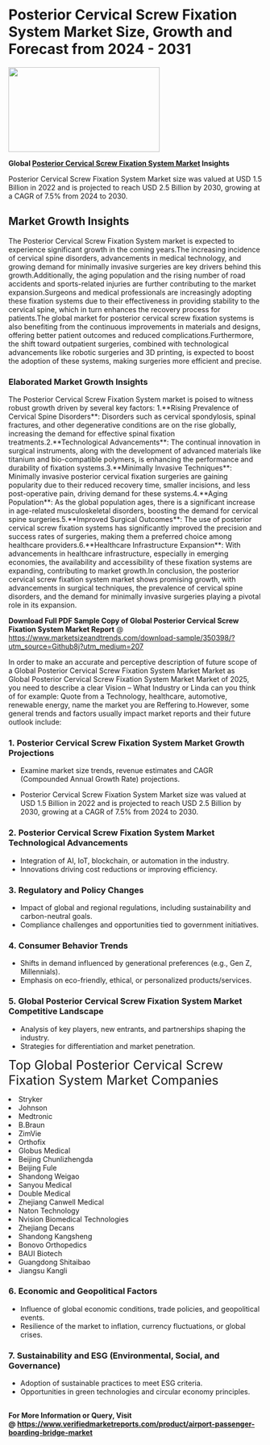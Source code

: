 <H1>Posterior Cervical Screw Fixation System Market Size, Growth and Forecast from 2024 - 2031</H1><img class="aligncenter size-medium wp-image-584254" src="https://thirdeyenews.in/wp-content/uploads/2024/09/Global-Market-Research-300x168.jpeg" alt="" width="300" height="168" /><p><strong>Global&nbsp;<a href="https://www.marketsizeandtrends.com/download-sample/350398/?utm_source=Github8j?utm_medium=207">Posterior Cervical Screw Fixation System Market</a> Insights</strong></p><p>Posterior Cervical Screw Fixation System Market size was valued at USD 1.5 Billion in 2022 and is projected to reach USD 2.5 Billion by 2030, growing at a CAGR of 7.5% from 2024 to 2030.</p><p><h2>Market Growth Insights</h2> The Posterior Cervical Screw Fixation System market is expected to experience significant growth in the coming years.The increasing incidence of cervical spine disorders, advancements in medical technology, and growing demand for minimally invasive surgeries are key drivers behind this growth.Additionally, the aging population and the rising number of road accidents and sports-related injuries are further contributing to the market expansion.Surgeons and medical professionals are increasingly adopting these fixation systems due to their effectiveness in providing stability to the cervical spine, which in turn enhances the recovery process for patients.The global market for posterior cervical screw fixation systems is also benefiting from the continuous improvements in materials and designs, offering better patient outcomes and reduced complications.Furthermore, the shift toward outpatient surgeries, combined with technological advancements like robotic surgeries and 3D printing, is expected to boost the adoption of these systems, making surgeries more efficient and precise. <h3>Elaborated Market Growth Insights</h3> The Posterior Cervical Screw Fixation System market is poised to witness robust growth driven by several key factors: 1.**Rising Prevalence of Cervical Spine Disorders**: Disorders such as cervical spondylosis, spinal fractures, and other degenerative conditions are on the rise globally, increasing the demand for effective spinal fixation treatments.2.**Technological Advancements**: The continual innovation in surgical instruments, along with the development of advanced materials like titanium and bio-compatible polymers, is enhancing the performance and durability of fixation systems.3.**Minimally Invasive Techniques**: Minimally invasive posterior cervical fixation surgeries are gaining popularity due to their reduced recovery time, smaller incisions, and less post-operative pain, driving demand for these systems.4.**Aging Population**: As the global population ages, there is a significant increase in age-related musculoskeletal disorders, boosting the demand for cervical spine surgeries.5.**Improved Surgical Outcomes**: The use of posterior cervical screw fixation systems has significantly improved the precision and success rates of surgeries, making them a preferred choice among healthcare providers.6.**Healthcare Infrastructure Expansion**: With advancements in healthcare infrastructure, especially in emerging economies, the availability and accessibility of these fixation systems are expanding, contributing to market growth.In conclusion, the posterior cervical screw fixation system market shows promising growth, with advancements in surgical techniques, the prevalence of cervical spine disorders, and the demand for minimally invasive surgeries playing a pivotal role in its expansion.</p><p><span class=""><strong>Download Full PDF Sample Copy of Global Posterior Cervical Screw Fixation System Market Report</strong> @ <a href="https://www.marketsizeandtrends.com/download-sample/350398/?utm_source=Github8j?utm_medium=207" target="_blank">https://www.marketsizeandtrends.com/download-sample/350398/?utm_source=Github8j?utm_medium=207</a></span></p><p>In order to make an accurate and perceptive description of future scope of a Global&nbsp;Posterior Cervical Screw Fixation System Market Market as Global&nbsp;Posterior Cervical Screw Fixation System Market Market of 2025, you need to describe a clear Vision &ndash; What Industry or Linda can you think of for example: Quote from a Technology, healthcare, automotive, renewable energy, name the market you are Reffering to.However, some general trends and factors usually impact market reports and their future outlook include:</p><h3>1.&nbsp;<strong>Posterior Cervical Screw Fixation System Market Growth Projections</strong></h3><ul><li>Examine market size trends, revenue estimates and CAGR (Compounded Annual Growth Rate) projections.</li><li><p>Posterior Cervical Screw Fixation System Market size was valued at USD 1.5 Billion in 2022 and is projected to reach USD 2.5 Billion by 2030, growing at a CAGR of 7.5% from 2024 to 2030.</p></li></ul><h3>2.&nbsp;<strong>Posterior Cervical Screw Fixation System Market Technological Advancements</strong></h3><ul><li>Integration of AI, IoT, blockchain, or automation in the industry.</li><li>Innovations driving cost reductions or improving efficiency.</li></ul><h3>3.&nbsp;<strong>Regulatory and Policy Changes</strong></h3><ul><li>Impact of global and regional regulations, including sustainability and carbon-neutral goals.</li><li>Compliance challenges and opportunities tied to government initiatives.</li></ul><h3>4.&nbsp;<strong>Consumer Behavior Trends</strong></h3><ul><li>Shifts in demand influenced by generational preferences (e.g., Gen Z, Millennials).</li><li>Emphasis on eco-friendly, ethical, or personalized products/services.</li></ul><h3>5.&nbsp;<strong>Global Posterior Cervical Screw Fixation System Market Competitive Landscape</strong></h3><ul><li>Analysis of key players, new entrants, and partnerships shaping the industry.</li><li>Strategies for differentiation and market penetration.</li></ul><p data-pm-slice="1 1 []"><span style="color: inherit; font-family: inherit; font-size: 25px;">Top Global Posterior Cervical Screw Fixation System Market Companies</span></p><div class="" data-test-id=""><p><li>Stryker</li><li> Johnson</li><li> Medtronic</li><li> B.Braun</li><li> ZimVie</li><li> Orthofix</li><li> Globus Medical</li><li> Beijing Chunlizhengda</li><li> Beijing Fule</li><li> Shandong Weigao</li><li> Sanyou Medical</li><li> Double Medical</li><li> Zhejiang Canwell Medical</li><li> Naton Technology</li><li> Nvision Biomedical Technologies</li><li> Zhejiang Decans</li><li> Shandong Kangsheng</li><li> Bonovo Orthopedics</li><li> BAUI Biotech</li><li> Guangdong Shitaibao</li><li> Jiangsu Kangli</li></p></div><h3>6.&nbsp;<strong>Economic and Geopolitical Factors</strong></h3><ul><li>Influence of global economic conditions, trade policies, and geopolitical events.</li><li>Resilience of the market to inflation, currency fluctuations, or global crises.</li></ul><h3>7.&nbsp;<strong>Sustainability and ESG (Environmental, Social, and Governance)</strong></h3><ul><li>Adoption of sustainable practices to meet ESG criteria.</li><li>Opportunities in green technologies and circular economy principles.</li></ul><h2><strong style="font-size: 14px;">For More Information or Query, Visit @&nbsp;</strong><a style="background-color: #ffffff; font-size: 14px;" href="https://www.marketsizeandtrends.com/report/posterior-cervical-screw-fixation-system-market/" target="_blank">https://www.verifiedmarketreports.com/product/airport-passenger-boarding-bridge-market</a></h2>